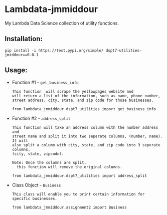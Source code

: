 # Lambdata-jmmiddour
My Lambda Data Science collection of utility functions.

## Installation:

    pip install -i https://test.pypi.org/simple/ dspt7-utilities-jmiddour==0.0.1
    
## Usage:

- Function #1 - `get_business_info`

      This function  will scrape the yellowpages website and
      will return a list of the information, such as name, phone number,
      street address, city, state, and zip code for those businesses.
    
  `from lambdata_jmmiddour.dspt7_utilities import get_business_info`


- Function #2 - `address_split`
    
      This function will take an address column with the number address and
      street name and split it into two seperate columns, (number, name). It will
      also split a column with city, state, and zip code into 3 seperate columns,
      (city, state, zipcode).
    
      Note: Once the columns are split,
        this function will remove the original columns.
        
  `from lambdata_jmmiddour.dspt7_utilities import address_split`


- Class Object - `Business`

      This class will enable you to print certain information for specific businesses.

  `from lambdata_jmmiddour.assignment2 import Business`
